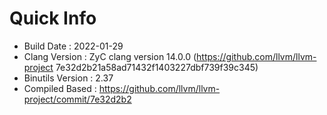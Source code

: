 # Quick Info
* Build Date : 2022-01-29
* Clang Version : ZyC clang version 14.0.0 (https://github.com/llvm/llvm-project 7e32d2b21a58ad71432f1403227dbf739f39c345)
* Binutils Version : 2.37
* Compiled Based : https://github.com/llvm/llvm-project/commit/7e32d2b2

